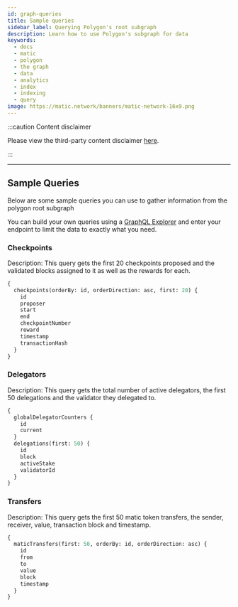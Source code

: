 ```yaml
---
id: graph-queries
title: Sample queries
sidebar_label: Querying Polygon's root subgraph
description: Learn how to use Polygon's subgraph for data
keywords:
  - docs
  - matic
  - polygon
  - the graph
  - data
  - analytics
  - index
  - indexing
  - query
image: https://matic.network/banners/matic-network-16x9.png
---
```


:::caution Content disclaimer

Please view the third-party content disclaimer [<ins>here</ins>](https://github.com/0xPolygon/wiki/blob/master/CONTENT_DISCLAIMER.md).

:::

---

## Sample Queries

Below are some sample queries you can use to gather information from the polygon root subgraph

You can build your own queries using a [GraphQL Explorer](https://graphiql-online.com/graphiql) and enter your endpoint to limit the data to exactly what you need.

### Checkpoints

Description: This query gets the first 20 checkpoints proposed and the validated blocks assigned to it as well as the rewards for each.

```graphql
{
  checkpoints(orderBy: id, orderDirection: asc, first: 20) {
    id
    proposer
    start
    end
    checkpointNumber
    reward
    timestamp
    transactionHash
  }
}
```

### Delegators

Description: This query gets the total number of active delegators, the first 50 delegations and the validator they delegated to.

```graphql
{
  globalDelegatorCounters {
    id
    current
  }
  delegations(first: 50) {
    id
    block
    activeStake
    validatorId
  }
}
```

### Transfers

Description: This query gets the first 50 matic token transfers, the sender, receiver, value, transaction block and timestamp.

```graphql
{
  maticTransfers(first: 50, orderBy: id, orderDirection: asc) {
    id
    from
    to
    value
    block
    timestamp
  }
}
```

